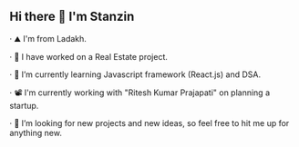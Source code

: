 Hi there 👋 I'm Stanzin
-------------------------------------------------------------------------------------------------------------------------------------------------------------
· ⛰  I'm from Ladakh.  

· 🔭 I have worked  on a Real Estate project.


· 🌱 I’m currently learning Javascript framework (React.js) and DSA.


· 📽️ I'm currently working with "Ritesh Kumar Prajapati" on planning a startup.


· 👯 I’m looking for new projects and new ideas, so feel free to hit me up for anything new.







